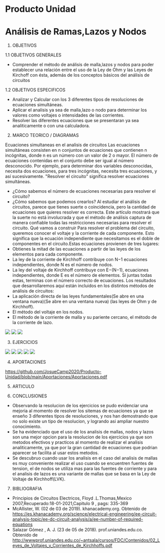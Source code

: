 # Producto Unidad
# Análisis de Ramas,Lazos y Nodos
1. OBJETIVOS

1.1 OBJETIVOS GENERALES

* Comprender el método de análisis de malla,lazos y nodos para poder establecer una relación entre el uso de la Ley de Ohm y las Leyes de Kirchoff con ésta,   además de los conceptos básicos del análisis de circuitos

1.2 OBJETIVOS ESPECIFICOS

* Analizar y Calcular con los 3 diferentes tipos de resoluciones de ecuaciones simultáneas.
* Aplicar el analisis ya sea de malla,lazo o nodo para determinar los valores como voltajes o intensidades de las corrientes.
* Resolver las diferentes ecuaciones que se presentaran ya sea analiticamente o con una calculadora.

2. MARCO TEORICO / DIAGRAMAS

Ecuaciones simultaneas en el analisis de circuitos
Las ecuaciones simultáneas consisten en n conjuntos de ecuaciones que contienen n incógnitas, donde n es un número con un valor de 2 o mayor. El número de ecuaciones contenidas en el conjunto debe ser igual al número desconocido. Por ejemplo, para determinar dos variables desconocidas, necesita dos ecuaciones, para tres incógnitas, necesita tres ecuaciones, y así sucesivamente.
"Resolver el circuito" significa resolver ecuaciones simultáneas.
* ¿Cómo sabemos el número de ecuaciones necesarias para resolver el circuito?
* ¿Cómo sabemos que podemos crearlos?
Al estudiar el análisis de circuitos, parece que tienes suerte o coincidencia, pero la cantidad de ecuaciones que quieres resolver es correcta. Este artículo mostrará que la suerte no está involucrada y que el método de análisis captura de manera confiable todas las restricciones necesarias para resolver el circuito.
Qué vamos a construir
Para resolver el problema del circuito, queremos conocer el voltaje y la corriente de cada componente. Esto significa que la ecuación independiente que necesitamos es el doble de componentes en el circuito.Estas ecuaciones provienen de tres lugares:
*	Obtienes la mitad de las ecuaciones a partir de las leyes de los elementos para cada componente.
*	La ley de la corriente de Kirchhoff contribuye con N−1 ecuaciones independientes, donde N es el número de nodos.
*	La ley del voltaje de Kirchhoff contribuye con E−(N−1), ecuaciones independientes, donde E es el número de elementos.
Si juntas todas estas, terminas con el número correcto de ecuaciones.
Los resultados que desarrollaremos aquí están incluidos en los distintos métodos de análisis de circuitos: 
*	La aplicación directa de las leyes fundamentales(Se abre en una ventana nueva)(Se abre en una ventana nueva) (las leyes de Ohm y de Kirchhoff).
*	El método del voltaje en los nodos.
*	El método de la corriente de malla y su pariente cercano, el método de la corriente de lazo.

![](https://github.com/JosueCamp2020/Producto-Unidad/blob/main/Imagenes/Marco1.png)
![](https://github.com/JosueCamp2020/Producto-Unidad/blob/main/Imagenes/Marco2.png)
![](https://github.com/JosueCamp2020/Producto-Unidad/blob/main/Imagenes/Marco3.png)

3. EJERCICIOS

![](https://github.com/JosueCamp2020/Producto-Unidad/blob/main/Imagenes/Ejercicios1.jpeg)
![](https://github.com/JosueCamp2020/Producto-Unidad/blob/main/Imagenes/Ejercicios2.jpeg)
![](https://github.com/JosueCamp2020/Producto-Unidad/blob/main/Imagenes/Ejercicios3.jpeg)
![](https://github.com/JosueCamp2020/Producto-Unidad/blob/main/Imagenes/Ejercicios4.jpeg)
![](https://github.com/JosueCamp2020/Producto-Unidad/blob/main/Imagenes/Ejercicios5.jpeg)


4. APORTACIONES

https://github.com/JosueCamp2020/Producto-Unidad/blob/main/Aportaciones/Aportaciones.pdf

5. ARTICULO



6. CONCLUSIONES

* Observando la resolucion de los ejercicios se pudo evidenciar una mejoria al momento de resolver los sitemas de ecuaciones ya que se enseño 3 diferentes tipos de resoluciones, y nos han demostrando que no solo existe un tipo de resolucion, y logrando asi ampliar nuestro conocimiento.
* Se ha evidenciado que el uso de los analisis de mallas, nodos y lazos son una mejor opcion para la resolucion de los ejercicios ya que son metodos efectivos y practicos al momento de realizar el analisis analiticamente, ya que por la gran cantidad de ecuaciones que podrian aparecer se facilita al usar estos metodos.
* Se descubruo cuando usar los analisis en el caso del analisis de mallas es muy conveniente realizar el uso cuando se encuentren fuentes de tension, el de nodos se utiliza mas para las fuentes de corriente y para el analisis de lazos es una variante de mallas que se basa en la Ley de Voltaje de Kirchhoff(LVK).

7.	BIBLIOGRAFIA

* Principios de Circuitos Electricos, Floyd .L.Thomas,Mexico 2007,Recuperado:18-01-2021,Capitulo 9 , pags: 335-369
* McAllister, W. (02 de 03 de 2019). khanacademy.org. Obtenido de https://es.khanacademy.org/science/electrical-engineering/ee-circuit-analysis-topic/ee-dc-circuit-analysis/a/ee-number-of-required-equations
* Salazar Gómez , A. J. (23 de 05 de 2018). prof.uniandes.edu.co. Obtenido de http://wwwprof.uniandes.edu.co/~antsala/cursos/FDC/Contenidos/02_Leyes_de_Voltajes_y_Corrientes_de_Kirchhoffs.pdf



